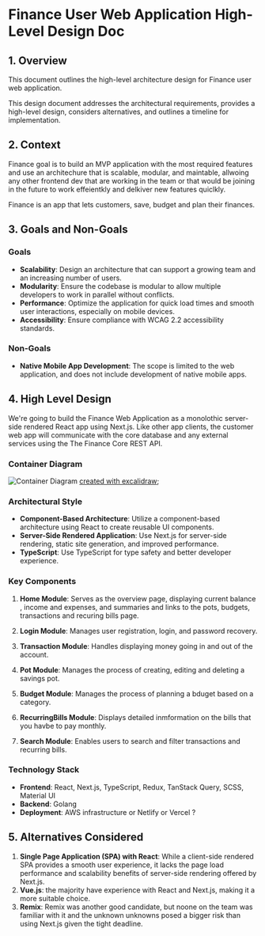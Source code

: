 # Finance User Web Application High-Level Design Doc

## 1. Overview

This document outlines the high-level architecture design for Finance user web application. 

This design document addresses the architectural requirements, provides a high-level design, considers alternatives, and outlines a timeline for implementation.

## 2. Context

Finance goal is to build an MVP application with the most required features and use an architechure that is scalable, modular, and maintable, allwoing any other frontend dev that are working in the team or that would be joining in the future to work effeientkly and delkiver new features quiclkly.

Finance is an app that lets customers, save, budget and plan their finances.


## 3. Goals and Non-Goals

### Goals

- **Scalability**: Design an architecture that can support a growing team and an increasing number of users.
- **Modularity**: Ensure the codebase is modular to allow multiple developers to work in parallel without conflicts.
- **Performance**: Optimize the application for quick load times and smooth user interactions, especially on mobile devices.
- **Accessibility**: Ensure compliance with WCAG 2.2 accessibility standards.

### Non-Goals

- **Native Mobile App Development**: The scope is limited to the web application, and does not include development of native mobile apps.

## 4. High Level Design

We're going to build the Finance Web Application as a monolothic server-side rendered React app using Next.js. Like other app clients, the customer web app will communicate with the core database and any external services using the The Finance Core REST API. 

### Container Diagram

![Container Diagram](../starter-code/assets/images/docs/container-diagram.jpg)
[created with excalidraw](https://excalidraw.com/);

### Architectural Style

- **Component-Based Architecture**: Utilize a component-based architecture using React to create reusable UI components.
- **Server-Side Rendered Application**: Use Next.js for server-side rendering, static site generation, and improved performance.
- **TypeScript**: Use TypeScript for type safety and better developer experience.


### Key Components

1. **Home Module**: Serves as the overview page, displaying current balance , income and expenses, and summaries and links to the pots, budgets, transactions and recuring bills page.

2. **Login Module**: Manages user registration, login, and password recovery.

3. **Transaction Module**: Handles displaying money going in and out of the account.

4. **Pot Module**: Manages the process of creating, editing and deleting a savings pot.

5. **Budget Module**: Manages the process of planning a bduget based on a category.

7. **RecurringBills Module**: Displays detailed inmformation on the bills that you havbe to pay monthly.

8. **Search Module**: Enables users to search and filter transactions and recurring bills.


### Technology Stack

- **Frontend**: React, Next.js, TypeScript, Redux, TanStack Query, SCSS, Material UI
- **Backend**: Golang
- **Deployment**: AWS infrastructure or Netlify or Vercel ?

## 5. Alternatives Considered

1. **Single Page Application (SPA) with React**: While a client-side rendered SPA provides a smooth user experience, it lacks the page load performance and scalability benefits of server-side rendering offered by Next.js.
2. **Vue.js**: the majority have experience with React and Next.js, making it a more suitable choice.
3. **Remix**: Remix was another good candidate, but noone on the team was familiar with it and the unknown unknowns posed a bigger risk than using Next.js given the tight deadline.
